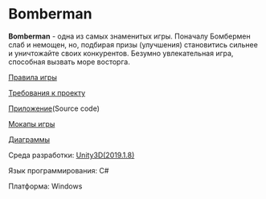 # Bomberman
**Bomberman** - одна из самых знаменитых игры. Поначалу Бомбермен слаб и немощен, но, подбирая призы (улучшения) становитись сильнее и уничтожайте своих конкурентов. Безумно увлекательная игра, способная вызвать море восторга. 

[Правила игры](https://github.com/ProRitsaTel/Bomberman/blob/master/%D0%94%D0%BE%D0%BA%D1%83%D0%BC%D0%B5%D0%BD%D1%82%D0%B0%D1%86%D0%B8%D1%8F/%D0%9F%D1%80%D0%B0%D0%B2%D0%B8%D0%BB%D0%B0%20%D0%B8%D0%B3%D1%80%D1%8B.md)

[Требования к проекту](https://github.com/ProRitsaTel/Bomberman/blob/master/%D0%94%D0%BE%D0%BA%D1%83%D0%BC%D0%B5%D0%BD%D1%82%D0%B0%D1%86%D0%B8%D1%8F/%D0%A2%D1%80%D0%B5%D0%B1%D0%BE%D0%B2%D0%B0%D0%BD%D0%B8%D1%8F%20%D0%BA%20%D0%BF%D1%80%D0%BE%D0%B5%D0%BA%D1%82%D1%83.md)

[Приложение](https://github.com/ProRitsaTel/Bomberman/tree/master/_Bomberman_/Assets/Scripts)(Source code)

[Мокапы игры](https://github.com/ProRitsaTel/Bomberman/tree/master/%D0%9C%D0%BE%D0%BA%D0%B0%D0%BF%D1%8B%20%D0%B8%D0%B3%D1%80%D1%8B)

[Диаграммы](https://github.com/ProRitsaTel/Bomberman/tree/master/%D0%94%D0%B8%D0%B0%D0%B3%D1%80%D0%B0%D0%BC%D0%BC%D1%8B)

Cреда разработки: [Unity3D(2019.1.8)](https://unity.com/ru)

Язык программирования: С#

Платформа: Windows
